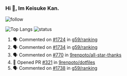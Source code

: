 ### Hi 👋, Im Keisuke Kan.

<!--
**9renpoto/9renpoto** is a ✨ _special_ ✨ repository because its `README.md` (this file) appears on your GitHub profile.

Here are some ideas to get you started:

- 🔭 I’m currently working on ...
- 🌱 I’m currently learning ...
- 👯 I’m looking to collaborate on ...
- 🤔 I’m looking for help with ...
- 💬 Ask me about ...
- 📫 How to reach me: ...
- 😄 Pronouns: ...
- ⚡ Fun fact: ...
-->

![follow](https://img.shields.io/github/followers/9renpoto?label=Follow&style=social)

![Top Langs](https://github-readme-stats.vercel.app/api/top-langs/?username=9renpoto&hide=html&layout=compact)
![status](https://github-readme-stats.vercel.app/api?username=9renpoto&show_icons=true&count_private=true&hide=issues,contribs)

<!--START_SECTION:activity-->
1. 🗣 Commented on [#1724](https://github.com/g59/ranking/issues/1724) in [g59/ranking](https://github.com/g59/ranking)
2. 🗣 Commented on [#1734](https://github.com/g59/ranking/issues/1734) in [g59/ranking](https://github.com/g59/ranking)
3. 🗣 Commented on [#770](https://github.com/9renpoto/all-star-thanks/issues/770) in [9renpoto/all-star-thanks](https://github.com/9renpoto/all-star-thanks)
4. 💪 Opened PR [#321](https://github.com/9renpoto/dotfiles/pull/321) in [9renpoto/dotfiles](https://github.com/9renpoto/dotfiles)
5. 🗣 Commented on [#1738](https://github.com/g59/ranking/issues/1738) in [g59/ranking](https://github.com/g59/ranking)
<!--END_SECTION:activity-->

